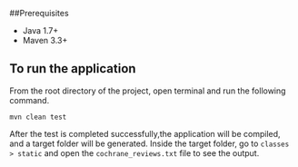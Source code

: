 ##Prerequisites
* Java 1.7+
* Maven 3.3+

## To run the application
From the root directory of the project, open terminal and run the following command.

```mvn clean test```

After the test is completed successfully,the application will be compiled, and a target folder will be generated.
Inside the target folder, go to ```classes > static``` and open the ```cochrane_reviews.txt``` file to see the output.
